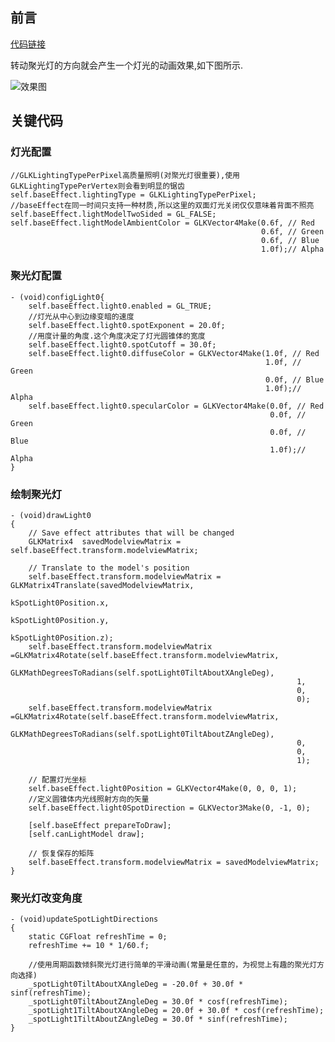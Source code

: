 ## 前言

[代码链接](https://github.com/RPGLiker/StudyForOpenGL/blob/master/OpegGLDemo/OpegGLDemo/Class/AnimateLight/AnimateLightViewController.m)

转动聚光灯的方向就会产生一个灯光的动画效果,如下图所示.

![效果图](https://github.com/RPGLiker/StudyBlog/blob/master/%E5%AD%A6%E4%B9%A0%E7%AC%94%E8%AE%B0/OpegGL/%E5%9B%BE%E7%89%87/12.%E5%8A%A8%E7%94%BB%E5%8C%96%E7%81%AF%E5%85%89%E6%95%88%E6%9E%9C/1.gif)

## 关键代码

### 灯光配置

    //GLKLightingTypePerPixel高质量照明(对聚光灯很重要),使用GLKLightingTypePerVertex则会看到明显的锯齿
    self.baseEffect.lightingType = GLKLightingTypePerPixel;
    //baseEffect在同一时间只支持一种材质,所以这里的双面灯光关闭仅仅意味着背面不照亮
    self.baseEffect.lightModelTwoSided = GL_FALSE;
    self.baseEffect.lightModelAmbientColor = GLKVector4Make(0.6f, // Red
                                                            0.6f, // Green
                                                            0.6f, // Blue
                                                            1.0f);// Alpha
                                                            
### 聚光灯配置

	- (void)configLight0{
        self.baseEffect.light0.enabled = GL_TRUE;
        //灯光从中心到边缘变暗的速度
        self.baseEffect.light0.spotExponent = 20.0f;
        //用度计量的角度.这个角度决定了灯光圆锥体的宽度
        self.baseEffect.light0.spotCutoff = 30.0f;
        self.baseEffect.light0.diffuseColor = GLKVector4Make(1.0f, // Red
                                                             1.0f, // Green
                                                             0.0f, // Blue
                                                             1.0f);// Alpha
        self.baseEffect.light0.specularColor = GLKVector4Make(0.0f, // Red
                                                              0.0f, // Green
                                                              0.0f, // Blue
                                                              1.0f);// Alpha
    }
    
### 绘制聚光灯

	- (void)drawLight0
    {
        // Save effect attributes that will be changed
        GLKMatrix4  savedModelviewMatrix = self.baseEffect.transform.modelviewMatrix;
        
        // Translate to the model's position
        self.baseEffect.transform.modelviewMatrix = GLKMatrix4Translate(savedModelviewMatrix,
                                                                        kSpotLight0Position.x,
                                                                        kSpotLight0Position.y,
                                                                        kSpotLight0Position.z);
        self.baseEffect.transform.modelviewMatrix =GLKMatrix4Rotate(self.baseEffect.transform.modelviewMatrix,
                                                                    GLKMathDegreesToRadians(self.spotLight0TiltAboutXAngleDeg),
                                                                    1,
                                                                    0,
                                                                    0);
        self.baseEffect.transform.modelviewMatrix =GLKMatrix4Rotate(self.baseEffect.transform.modelviewMatrix,
                                                                    GLKMathDegreesToRadians(self.spotLight0TiltAboutZAngleDeg),
                                                                    0,
                                                                    0,
                                                                    1);
        
        // 配置灯光坐标
        self.baseEffect.light0Position = GLKVector4Make(0, 0, 0, 1);
        //定义圆锥体内光线照射方向的矢量
        self.baseEffect.light0SpotDirection = GLKVector3Make(0, -1, 0);
        
        [self.baseEffect prepareToDraw];
        [self.canLightModel draw];
        
        // 恢复保存的矩阵
        self.baseEffect.transform.modelviewMatrix = savedModelviewMatrix;
    }
    
### 聚光灯改变角度

	- (void)updateSpotLightDirections
    {
        static CGFloat refreshTime = 0;
        refreshTime += 10 * 1/60.f;
        
        //使用周期函数倾斜聚光灯进行简单的平滑动画(常量是任意的，为视觉上有趣的聚光灯方向选择)
        _spotLight0TiltAboutXAngleDeg = -20.0f + 30.0f * sinf(refreshTime);
        _spotLight0TiltAboutZAngleDeg = 30.0f * cosf(refreshTime);
        _spotLight1TiltAboutXAngleDeg = 20.0f + 30.0f * cosf(refreshTime);
        _spotLight1TiltAboutZAngleDeg = 30.0f * sinf(refreshTime);
    }	